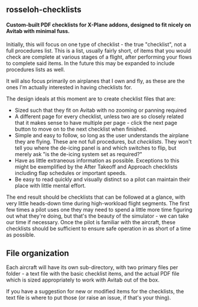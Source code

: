 ## rosseloh-checklists
#### Custom-built PDF checklists for X-Plane addons, designed to fit nicely on Avitab with minimal fuss.

Initially, this will focus on one type of checklist - the true "checklist", not a full procedures list. This is a list, usually fairly short, of items that you would check are complete at various stages of a flight, after performing your flows to complete said items. In the future this may be expanded to include procedures lists as well.

It will also focus primarily on airplanes that I own and fly, as these are the ones I'm actually interested in having checklists for.

The design ideals at this moment are to create checklist files that are:
* Sized such that they fit on Avitab with no zooming or panning required
* A different page for every checklist, unless two are so closely related that it makes sense to have multiple per page - click the next page button to move on to the next checklist when finished.
* Simple and easy to follow, so long as the user understands the airplane they are flying. These are not full procedures, but *checklists*. They won't tell you where the de-icing panel is and which switches to flip, but merely ask "is the de-icing system set as required?"
* Have as little extraneous information as possible. Exceptions to this might be exemplified by the After Takeoff and Approach checklists including flap schedules or important speeds.
* Be easy to read quickly and visually distinct so a pilot can maintain their place with little mental effort.

The end result should be checklists that can be followed at a glance, with very little heads-down time during high-workload flight segments. The first few times a pilot uses one they may need to spend a little more time figuring out what they're doing, but that's the beauty of the simulator - we can take our time if necessary. Once the pilot is familiar with the aircraft, these checklists should be sufficient to ensure safe operation in as short of a time as possible.

## File organization

Each aircraft will have its own sub-directory, with two primary files per folder - a text file with the basic checklist items, and the actual PDF file which is sized appropriately to work with Avitab out of the box.

If you have a suggestion for new or modified items for the checklists, the text file is where to put those (or raise an issue, if that's your thing).
